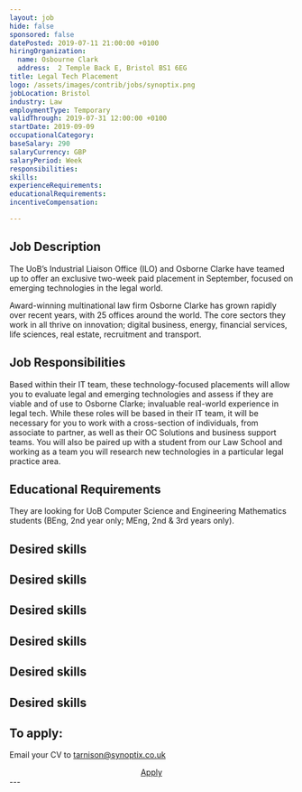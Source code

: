 ```yaml
---
layout: job
hide: false
sponsored: false
datePosted: 2019-07-11 21:00:00 +0100
hiringOrganization:
  name: Osbourne Clark
  address:  2 Temple Back E, Bristol BS1 6EG
title: Legal Tech Placement
logo: /assets/images/contrib/jobs/synoptix.png
jobLocation: Bristol
industry: Law
employmentType: Temporary
validThrough: 2019-07-31 12:00:00 +0100
startDate: 2019-09-09
occupationalCategory:
baseSalary: 290
salaryCurrency: GBP
salaryPeriod: Week
responsibilities:
skills:
experienceRequirements:
educationalRequirements:
incentiveCompensation:

---
```


## Job Description
The UoB’s Industrial Liaison Office (ILO) and Osborne Clarke have teamed up to offer an exclusive two-week paid placement in September, focused on emerging technologies in the legal world.

Award-winning multinational law firm Osborne Clarke has grown rapidly over recent years, with 25 offices around the world. The core sectors they work in all thrive on innovation; digital business, energy, financial services, life sciences, real estate, recruitment and transport.

## Job Responsibilities
Based within their IT team, these technology-focused placements will allow you to evaluate legal and emerging technologies and assess if they are viable and of use to Osborne Clarke; invaluable real-world experience in legal tech. While these roles will be based in their IT team, it will be necessary for you to work with a cross-section of individuals, from associate to partner, as well as their OC Solutions and business support teams. You will also be paired up with a student from our Law School and working as a team you will research new technologies in a particular legal practice area.

## Educational Requirements
They are looking for UoB Computer Science and Engineering Mathematics students (BEng, 2nd year only; MEng, 2nd & 3rd years only).

## Desired skills
## Desired skills


## Desired skills


## Desired skills
## Desired skills


## Desired skills

## To apply:
Email your CV to tarnison@synoptix.co.uk
<div class="to-apply" style="text-align: center">
  <a class="btn btn--dark" style="margin: 20px" href="mailto:tarnison@synoptix.co.uk">
    Apply
  </a>
</div>
---
